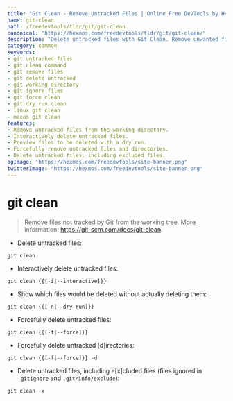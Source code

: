 ```yaml
---
title: "Git Clean - Remove Untracked Files | Online Free DevTools by Hexmos"
name: git-clean
path: /freedevtools/tldr/git/git-clean
canonical: "https://hexmos.com/freedevtools/tldr/git/git-clean/"
description: "Delete untracked files with Git Clean. Remove unwanted files and directories from your Git working directory effortlessly. Free online tool, no registration required."
category: common
keywords:
- git untracked files
- git clean command
- git remove files
- git delete untracked
- git working directory
- git ignore files
- git force clean
- git dry run clean
- linux git clean
- macos git clean
features:
- Remove untracked files from the working directory.
- Interactively delete untracked files.
- Preview files to be deleted with a dry run.
- Forcefully remove untracked files and directories.
- Delete untracked files, including excluded files.
ogImage: "https://hexmos.com/freedevtools/site-banner.png"
twitterImage: "https://hexmos.com/freedevtools/site-banner.png"
---
```


# git clean

> Remove files not tracked by Git from the working tree.
> More information: <https://git-scm.com/docs/git-clean>.

- Delete untracked files:

`git clean`

- Interactively delete untracked files:

`git clean {{[-i|--interactive]}}`

- Show which files would be deleted without actually deleting them:

`git clean {{[-n|--dry-run]}}`

- Forcefully delete untracked files:

`git clean {{[-f|--force]}}`

- Forcefully delete untracked [d]irectories:

`git clean {{[-f|--force]}} -d`

- Delete untracked files, including e[x]cluded files (files ignored in `.gitignore` and `.git/info/exclude`):

`git clean -x`
